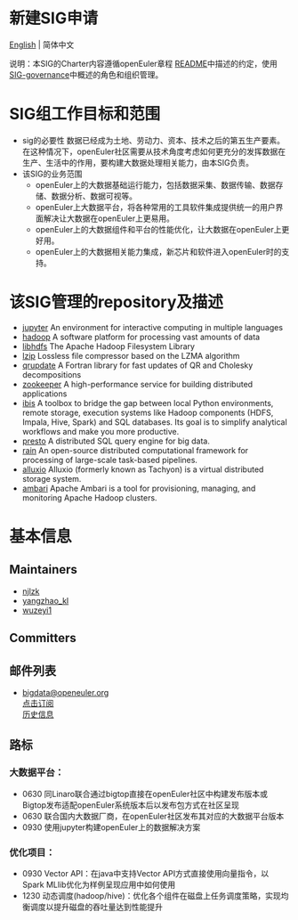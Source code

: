 
# 新建SIG申请

[English](./bigdata.md) | 简体中文

说明：本SIG的Charter内容遵循openEuler章程 [README](/zh/governance/README.md)中描述的约定，使用[SIG-governance](/zh/technical-committee/governance/SIG-governance.md)中概述的角色和组织管理。

# SIG组工作目标和范围

 - sig的必要性 
   数据已经成为土地、劳动力、资本、技术之后的第五生产要素。在这种情况下，openEuler社区需要从技术角度考虑如何更充分的发挥数据在生产、生活中的作用，要构建大数据处理相关能力，由本SIG负责。
 - 该SIG的业务范围
   - openEuler上的大数据基础运行能力，包括数据采集、数据传输、数据存储、数据分析、数据可视等。
   - openEuler上大数据平台，将各种常用的工具软件集成提供统一的用户界面解决让大数据在openEuler上更易用。
   - openEuler上的大数据组件和平台的性能优化，让大数据在openEuler上更好用。
   - openEuler上的大数据相关能力集成，新芯片和软件进入openEuler时的支持。

# 该SIG管理的repository及描述

- [jupyter](https://gitee.com/src-openeuler/jupyter)
  An environment for interactive computing in multiple languages
- [hadoop](https://gitee.com/src-openeuler/hadoop) 
  A software platform for processing vast amounts of data
- [libhdfs](https://gitee.com/src-openeuler/libhdfs) 
  The Apache Hadoop Filesystem Library
- [lzip](https://gitee.com/src-openeuler/lzip) 
  Lossless file compressor based on the LZMA algorithm
- [qrupdate](https://gitee.com/src-openeuler/qrupdate) 
  A Fortran library for fast updates of QR and Cholesky decompositions
- [zookeeper](https://gitee.com/src-openeuler/zookeeper) 
  A high-performance service for building distributed applications
- [ibis](https://gitee.com/src-openeuler/ibis) 
  A toolbox to bridge the gap between local Python environments, remote storage, execution systems like Hadoop components (HDFS, Impala, Hive, Spark) and SQL databases. Its goal is to simplify analytical workflows and make you more productive.
- [presto](https://gitee.com/src-openeuler/presto) 
  A distributed SQL query engine for big data.
- [rain](https://gitee.com/src-openeuler/rain) 
  An open-source distributed computational framework for processing of large-scale task-based pipelines.
- [alluxio](https://gitee.com/src-openeuler/alluxio)
  Alluxio (formerly known as Tachyon) is a virtual distributed storage system.
- [ambari](https://gitee.com/src-openeuler/ambari)
  Apache Ambari is a tool for provisioning, managing, and monitoring Apache Hadoop clusters.

# 基本信息

## Maintainers
  - [njlzk](https://gitee.com/njlzk)
  - [yangzhao_kl](https://gitee.com/yangzhao_kl)
  - [wuzeyi1](https://gitee.com/wuzeyi1)

## Committers

## 邮件列表
  - bigdata@openeuler.org  
  [点击订阅](https://openeuler.org/zh/community/mailing-list/)  
  [历史信息](https://mailweb.openeuler.org/hyperkitty/list/bigdata@openeuler.org/)  

## 路标

### 大数据平台：
- 0630 同Linaro联合通过bigtop直接在openEuler社区中构建发布版本或Bigtop发布适配openEuler系统版本后以发布包方式在社区呈现
- 0630 联合国内大数据厂商，在openEuler社区发布其对应的大数据平台版本
- 0930 使用jupyter构建openEuler上的数据解决方案

### 优化项目：
- 0930 Vector API：在java中支持Vector API方式直接使用向量指令，以Spark MLlib优化为样例呈现应用中如何使用
- 1230 动态调度(hadoop/hive)：优化各个组件在磁盘上任务调度策略，实现均衡调度以提升磁盘的吞吐量达到性能提升
